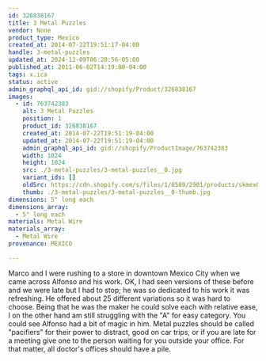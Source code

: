 ```yaml
---
id: 326838167
title: 3 Metal Puzzles
vendor: None
product_type: Mexico
created_at: 2014-07-22T19:51:17-04:00
handle: 3-metal-puzzles
updated_at: 2024-12-09T06:20:56-05:00
published_at: 2011-06-02T14:19:00-04:00
tags: x.ica
status: active
admin_graphql_api_id: gid://shopify/Product/326838167
images:
  - id: 763742383
    alt: 3 Metal Puzzles
    position: 1
    product_id: 326838167
    created_at: 2014-07-22T19:51:19-04:00
    updated_at: 2014-07-22T19:51:19-04:00
    admin_graphql_api_id: gid://shopify/ProductImage/763742383
    width: 1024
    height: 1024
    src: ./3-metal-puzzles/3-metal-puzzles__0.jpg
    variant_ids: []
    oldSrc: https://cdn.shopify.com/s/files/1/0589/2901/products/skmex0081.tif.jpeg?v=1406073079
    thumb: ./3-metal-puzzles/3-metal-puzzles__0-thumb.jpg
dimensions: 5" long each
dimensions_array:
  - 5" long each
materials: Metal Wire
materials_array:
  - Metal Wire
provenance: MEXICO

---
```


Marco and I were rushing to a store in downtown Mexico City when we came across Alfonso and his work. OK, I had seen versions of these before and we were late but I had to stop; he was so dedicated to his work it was refreshing. He offered about 25 different variations so it was hard to choose. Being that he was the maker he could solve each with relative ease, I on the other hand am still struggling with the "A" for easy category. You could see Alfonso had a bit of magic in him. Metal puzzles should be called "pacifiers" for their power to distract, good on car trips, or if you are late for a meeting give one to the person waiting for you outside your office. For that matter, all doctor's offices should have a pile.